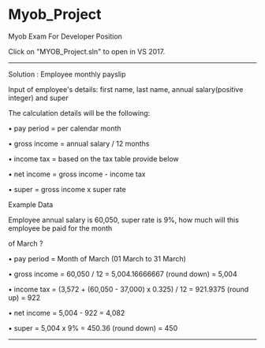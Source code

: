 # Myob_Project
Myob Exam For Developer Position

Click on "MYOB_Project.sln" to open in VS 2017. 

******************************************************************************************************
Solution : Employee monthly payslip

Input of employee's details: first name, last name, annual salary(positive integer) and super

The calculation details will be the following:

• pay period = per calendar month

• gross income = annual salary / 12 months

• income tax = based on the tax table provide below

• net income = gross income - income tax

• super = gross income x super rate


Example Data

Employee annual salary is 60,050, super rate is 9%, how much will this employee be paid for the month

of March ?

• pay period = Month of March (01 March to 31 March)

• gross income = 60,050 / 12 = 5,004.16666667 (round down) = 5,004

• income tax = (3,572 + (60,050 - 37,000) x 0.325) / 12 = 921.9375 (round up) = 922

• net income = 5,004 - 922 = 4,082

• super = 5,004 x 9% = 450.36 (round down) = 450

****************************************************************************************************************************
